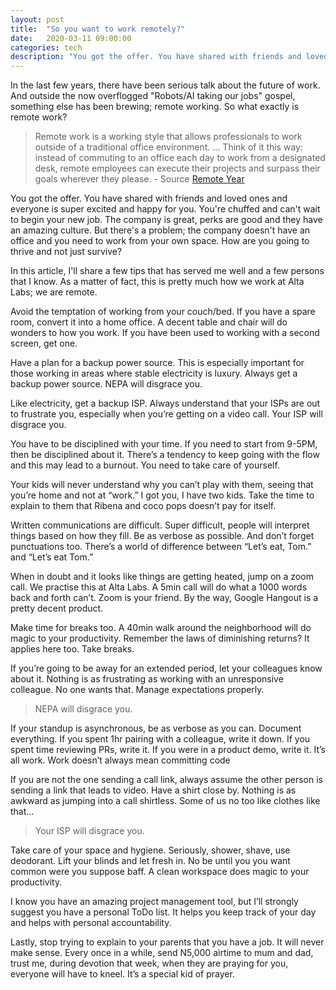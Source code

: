 ```yaml
---
layout: post
title:  "So you want to work remotely?"
date:   2020-03-11 09:00:00
categories: tech
description: "You got the offer. You have shared with friends and loved ones and everyone is super excited and happy for you"
---
```

In the last few years, there have been serious talk about the future of work. And outside the now overflogged "Robots/AI taking our jobs" gospel, something else has been brewing; remote working. So what exactly is remote work?

> Remote work is a working style that allows professionals to work outside of a traditional office environment. ... Think of it this way: instead of commuting to an office each day to work from a designated desk, remote employees can execute their projects and surpass their goals wherever they please. - Source [Remote Year](https://remoteyear.com/blog/what-is-remote-work)

You got the offer. You have shared with friends and loved ones and everyone is super excited and happy for you. You're chuffed and can't wait to begin your new job. The company is great, perks are good and they have an amazing culture. But there's a problem; the company doesn't have an office and you need to work from your own space. How are you going to thrive and not just survive?

In this article, I'll share a few tips that has served me well and a few persons that I know. As a matter of fact, this is pretty much how we work at Alta Labs; we are remote.


Avoid the temptation of working from your couch/bed. If you have a spare room, convert it into a home office. A decent table and chair will do wonders to how you work. If you have been used to working with a second screen, get one.

Have a plan for a backup power source. This is especially important for those working in areas where stable electricity is luxury. Always get a backup power source. NEPA will disgrace you.

Like electricity, get a backup ISP. Always understand that your ISPs are out to frustrate you, especially when you’re getting on a video call. Your ISP will disgrace you.

You have to be disciplined with your time. If you need to start from 9-5PM, then be disciplined about it. There’s a tendency to keep going with the flow and this may lead to a burnout. You need to take care of yourself.

Your kids will never understand why you can’t play with them, seeing that you’re home and not at “work.” I got you, I have two kids. Take the time to explain to them that Ribena and coco pops doesn’t pay for itself.

Written communications are difficult. Super difficult, people will interpret things based on how they fill. Be as verbose as possible. And don’t forget punctuations too. There’s a world of difference between “Let’s eat, Tom.” and “Let’s eat Tom.”

When in doubt and it looks like things are getting heated, jump on a zoom call. We practise this at Alta Labs. A 5min call will do what a 1000 words back and forth can’t. Zoom is your friend. By the way, Google Hangout is a pretty decent product.

Make time for breaks too. A 40min walk around the neighborhood will do magic to your productivity. Remember the laws of diminishing returns? It applies here too. Take breaks.

If you’re going to be away for an extended period, let your colleagues know about it. Nothing is as frustrating as working with an unresponsive colleague. No one wants that. Manage expectations properly.

> NEPA will disgrace you. 

If your standup is asynchronous, be as verbose as you can. Document everything. If you spent 1hr pairing with a colleague, write it down. If you spent time reviewing PRs, write it. If you were in a product demo, write it. It’s all work. Work doesn’t always mean committing code

If you are not the one sending a call link, always assume the other person is sending a link that leads to video. Have a shirt close by. Nothing is as awkward as jumping into a call shirtless.  Some of us no too like clothes like that...

> Your ISP will disgrace you. 

Take care of your space and hygiene. Seriously, shower, shave, use deodorant. Lift your blinds and let fresh in. No be until you you want common were you suppose baff. A clean workspace does magic to your productivity.

I know you have an amazing project management tool, but I’ll strongly suggest you have a personal ToDo list. It helps you keep track of your day and helps with personal accountability.

Lastly, stop trying to explain to your parents that you have a job. It will never make sense. Every once in a while, send N5,000 airtime to mum and dad, trust me, during devotion that week, when they are praying for you, everyone will have to kneel. It’s a special kid of prayer.